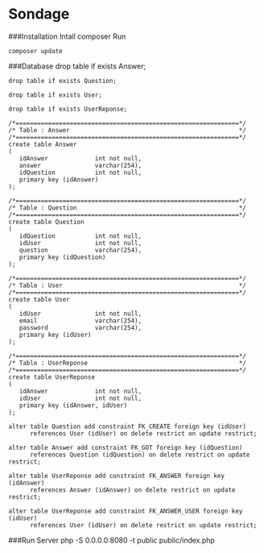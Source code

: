 Sondage
=======


###Installation
Intall composer
Run
    
    composer update

###Database
    drop table if exists Answer;
    
    drop table if exists Question;
    
    drop table if exists User;
    
    drop table if exists UserReponse;
    
    /*==============================================================*/
    /* Table : Answer                                               */
    /*==============================================================*/
    create table Answer
    (
       idAnswer             int not null,
       answer               varchar(254),
       idQuestion           int not null,
       primary key (idAnswer)
    );
    
    /*==============================================================*/
    /* Table : Question                                             */
    /*==============================================================*/
    create table Question
    (
       idQuestion           int not null,
       idUser               int not null,
       question             varchar(254),
       primary key (idQuestion)
    );
    
    /*==============================================================*/
    /* Table : User                                                 */
    /*==============================================================*/
    create table User
    (
       idUser               int not null,
       email                varchar(254),
       password             varchar(254),
       primary key (idUser)
    );
    
    /*==============================================================*/
    /* Table : UserReponse                                          */
    /*==============================================================*/
    create table UserReponse
    (
       idAnswer             int not null,
       idUser               int not null,
       primary key (idAnswer, idUser)
    );
    
    alter table Question add constraint FK_CREATE foreign key (idUser)
          references User (idUser) on delete restrict on update restrict;
    
    alter table Answer add constraint FK_GOT foreign key (idQuestion)
          references Question (idQuestion) on delete restrict on update restrict;
    
    alter table UserReponse add constraint FK_ANSWER foreign key (idAnswer)
          references Answer (idAnswer) on delete restrict on update restrict;
    
    alter table UserReponse add constraint FK_ANSWER_USER foreign key (idUser)
          references User (idUser) on delete restrict on update restrict;

###Run Server
    php -S 0.0.0.0:8080 -t public public/index.php